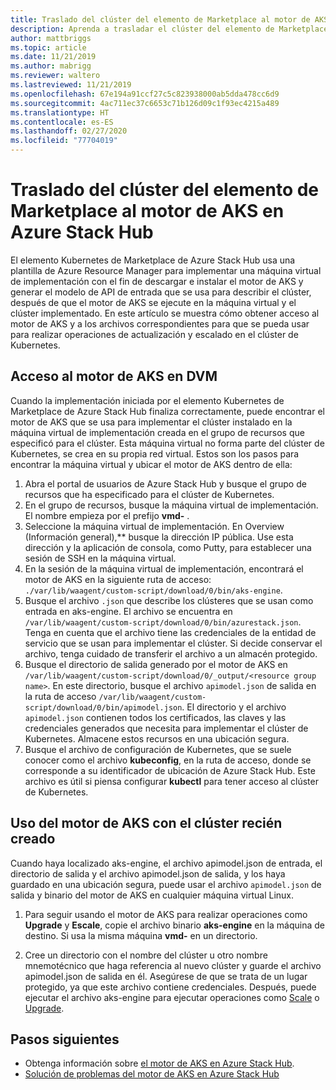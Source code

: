 ```yaml
---
title: Traslado del clúster del elemento de Marketplace al motor de AKS en Azure Stack Hub
description: Aprenda a trasladar el clúster del elemento de Marketplace al motor de AKS en Azure Stack Hub.
author: mattbriggs
ms.topic: article
ms.date: 11/21/2019
ms.author: mabrigg
ms.reviewer: waltero
ms.lastreviewed: 11/21/2019
ms.openlocfilehash: 67e194a91ccf27c5c823938000ab5dda478cc6d9
ms.sourcegitcommit: 4ac711ec37c6653c71b126d09c1f93ec4215a489
ms.translationtype: HT
ms.contentlocale: es-ES
ms.lasthandoff: 02/27/2020
ms.locfileid: "77704019"
---
```

# <a name="move-your-marketplace-item-cluster-to-the-aks-engine-on-azure-stack-hub"></a>Traslado del clúster del elemento de Marketplace al motor de AKS en Azure Stack Hub

El elemento Kubernetes de Marketplace de Azure Stack Hub usa una plantilla de Azure Resource Manager para implementar una máquina virtual de implementación con el fin de descargar e instalar el motor de AKS y generar el modelo de API de entrada que se usa para describir el clúster, después de que el motor de AKS se ejecute en la máquina virtual y el clúster implementado. En este artículo se muestra cómo obtener acceso al motor de AKS y a los archivos correspondientes para que se pueda usar para realizar operaciones de actualización y escalado en el clúster de Kubernetes.

## <a name="access-aks-engine-in-the-dvm"></a>Acceso al motor de AKS en DVM

Cuando la implementación iniciada por el elemento Kubernetes de Marketplace de Azure Stack Hub finaliza correctamente, puede encontrar el motor de AKS que se usa para implementar el clúster instalado en la máquina virtual de implementación creada en el grupo de recursos que especificó para el clúster. Esta máquina virtual no forma parte del clúster de Kubernetes, se crea en su propia red virtual. Estos son los pasos para encontrar la máquina virtual y ubicar el motor de AKS dentro de ella:

1.  Abra el portal de usuarios de Azure Stack Hub y busque el grupo de recursos que ha especificado para el clúster de Kubernetes.
2.  En el grupo de recursos, busque la máquina virtual de implementación. El nombre empieza por el prefijo **vmd-** .
3.  Seleccione la máquina virtual de implementación. En Overview (Información general),** busque la dirección IP pública. Use esta dirección y la aplicación de consola, como Putty, para establecer una sesión de SSH en la máquina virtual.
4.  En la sesión de la máquina virtual de implementación, encontrará el motor de AKS en la siguiente ruta de acceso: `./var/lib/waagent/custom-script/download/0/bin/aks-engine`.
5.  Busque el archivo `.json` que describe los clústeres que se usan como entrada en aks-engine. El archivo se encuentra en `/var/lib/waagent/custom-script/download/0/bin/azurestack.json`. Tenga en cuenta que el archivo tiene las credenciales de la entidad de servicio que se usan para implementar el clúster. Si decide conservar el archivo, tenga cuidado de transferir el archivo a un almacén protegido.
6.  Busque el directorio de salida generado por el motor de AKS en `/var/lib/waagent/custom-script/download/0/_output/<resource group name>`. En este directorio, busque el archivo `apimodel.json` de salida en la ruta de acceso `/var/lib/waagent/custom-script/download/0/bin/apimodel.json`. El directorio y el archivo `apimodel.json` contienen todos los certificados, las claves y las credenciales generados que necesita para implementar el clúster de Kubernetes. Almacene estos recursos en una ubicación segura.
7.  Busque el archivo de configuración de Kubernetes, que se suele conocer como el archivo **kubeconfig**, en la ruta de acceso, donde se corresponde a su identificador de ubicación de Azure Stack Hub. Este archivo es útil si piensa configurar **kubectl** para tener acceso al clúster de Kubernetes.

## <a name="use-the-aks-engine-with-your-newly-created-cluster"></a>Uso del motor de AKS con el clúster recién creado

Cuando haya localizado aks-engine, el archivo apimodel.json de entrada, el directorio de salida y el archivo apimodel.json de salida, y los haya guardado en una ubicación segura, puede usar el archivo `apimodel.json` de salida y binario del motor de AKS en cualquier máquina virtual Linux.

1.  Para seguir usando el motor de AKS para realizar operaciones como **Upgrade** y **Escale**, copie el archivo binario **aks-engine** en la máquina de destino. Si usa la misma máquina **vmd-** en un directorio.

2.  Cree un directorio con el nombre del clúster u otro nombre mnemotécnico que haga referencia al nuevo clúster y guarde el archivo apimodel.json de salida en él. Asegúrese de que se trata de un lugar protegido, ya que este archivo contiene credenciales. Después, puede ejecutar el archivo aks-engine para ejecutar operaciones como [Scale](azure-stack-kubernetes-aks-engine-scale.md) o [Upgrade](azure-stack-kubernetes-aks-engine-upgrade.md).

## <a name="next-steps"></a>Pasos siguientes

- Obtenga información sobre [el motor de AKS en Azure Stack Hub](azure-stack-kubernetes-aks-engine-overview.md).  
- [Solución de problemas del motor de AKS en Azure Stack Hub](azure-stack-kubernetes-aks-engine-troubleshoot.md)  

